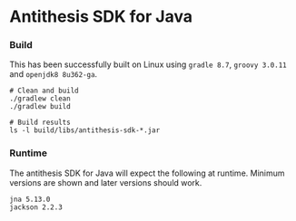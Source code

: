 # Antithesis SDK for Java

### Build
This has been successfully built on Linux using
`gradle 8.7`, `groovy 3.0.11` and `openjdk8 8u362-ga`.  

    # Clean and build
    ./gradlew clean
    ./gradlew build

    # Build results
    ls -l build/libs/antithesis-sdk-*.jar

### Runtime
The antithesis SDK for Java will expect the following
at runtime. Minimum versions are shown and later versions 
should work.

    jna 5.13.0
    jackson 2.2.3

